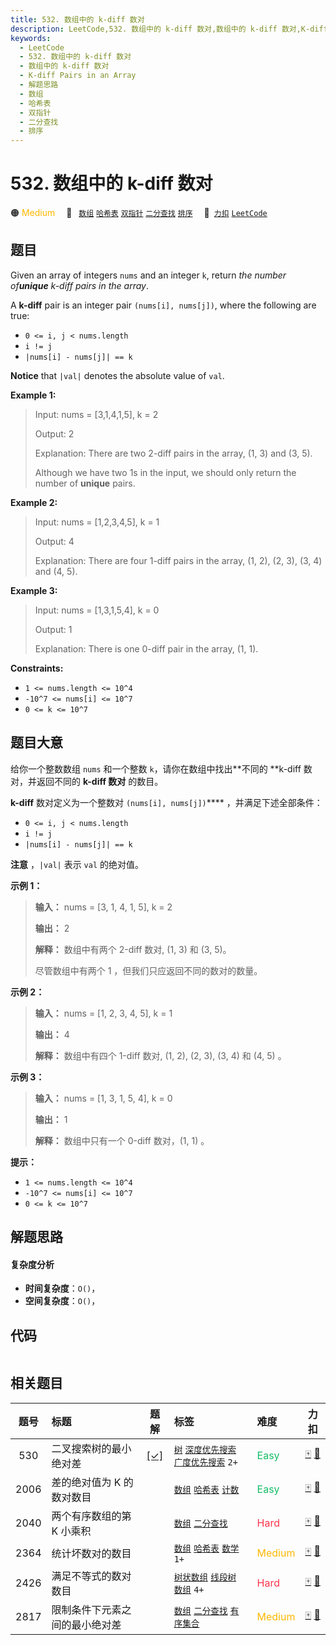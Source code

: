 ```yaml
---
title: 532. 数组中的 k-diff 数对
description: LeetCode,532. 数组中的 k-diff 数对,数组中的 k-diff 数对,K-diff Pairs in an Array,解题思路,数组,哈希表,双指针,二分查找,排序
keywords:
  - LeetCode
  - 532. 数组中的 k-diff 数对
  - 数组中的 k-diff 数对
  - K-diff Pairs in an Array
  - 解题思路
  - 数组
  - 哈希表
  - 双指针
  - 二分查找
  - 排序
---
```


# 532. 数组中的 k-diff 数对

🟠 <font color=#ffb800>Medium</font>&emsp; 🔖&ensp; [`数组`](/tag/array.md) [`哈希表`](/tag/hash-table.md) [`双指针`](/tag/two-pointers.md) [`二分查找`](/tag/binary-search.md) [`排序`](/tag/sorting.md)&emsp; 🔗&ensp;[`力扣`](https://leetcode.cn/problems/k-diff-pairs-in-an-array) [`LeetCode`](https://leetcode.com/problems/k-diff-pairs-in-an-array)

## 题目

Given an array of integers `nums` and an integer `k`, return _the number
of**unique** k-diff pairs in the array_.

A **k-diff** pair is an integer pair `(nums[i], nums[j])`, where the following
are true:

  * `0 <= i, j < nums.length`
  * `i != j`
  * `|nums[i] - nums[j]| == k`

**Notice** that `|val|` denotes the absolute value of `val`.



**Example 1:**

> Input: nums = [3,1,4,1,5], k = 2
> 
> Output: 2
> 
> Explanation: There are two 2-diff pairs in the array, (1, 3) and (3, 5).
> 
> Although we have two 1s in the input, we should only return the number of **unique** pairs.

**Example 2:**

> Input: nums = [1,2,3,4,5], k = 1
> 
> Output: 4
> 
> Explanation: There are four 1-diff pairs in the array, (1, 2), (2, 3), (3, 4) and (4, 5).

**Example 3:**

> Input: nums = [1,3,1,5,4], k = 0
> 
> Output: 1
> 
> Explanation: There is one 0-diff pair in the array, (1, 1).

**Constraints:**

  * `1 <= nums.length <= 10^4`
  * `-10^7 <= nums[i] <= 10^7`
  * `0 <= k <= 10^7`


## 题目大意

给你一个整数数组 `nums` 和一个整数 `k`，请你在数组中找出**不同的  **k-diff 数对，并返回不同的 **k-diff 数对** 的数目。

**k-diff**  数对定义为一个整数对 `(nums[i], nums[j])`**** ，并满足下述全部条件：

  * `0 <= i, j < nums.length`
  * `i != j`
  * `|nums[i] - nums[j]| == k`

**注意** ，`|val|` 表示 `val` 的绝对值。



**示例 1：**

> 
> 
> 
> 
> 
> **输入：** nums = [3, 1, 4, 1, 5], k = 2
> 
> **输出：** 2
> 
> **解释：** 数组中有两个 2-diff 数对, (1, 3) 和 (3, 5)。
> 
> 尽管数组中有两个 1 ，但我们只应返回不同的数对的数量。
> 
> 

**示例 2：**

> 
> 
> 
> 
> 
> **输入：** nums = [1, 2, 3, 4, 5], k = 1
> 
> **输出：** 4
> 
> **解释：** 数组中有四个 1-diff 数对, (1, 2), (2, 3), (3, 4) 和 (4, 5) 。
> 
> 

**示例 3：**

> 
> 
> 
> 
> 
> **输入：** nums = [1, 3, 1, 5, 4], k = 0
> 
> **输出：** 1
> 
> **解释：** 数组中只有一个 0-diff 数对，(1, 1) 。
> 
> 



**提示：**

  * `1 <= nums.length <= 10^4`
  * `-10^7 <= nums[i] <= 10^7`
  * `0 <= k <= 10^7`


## 解题思路

#### 复杂度分析

- **时间复杂度**：`O()`，
- **空间复杂度**：`O()`，

## 代码

```javascript

```

## 相关题目

<!-- prettier-ignore -->
| 题号 | 标题 | 题解 | 标签 | 难度 | 力扣 |
| :------: | :------ | :------: | :------ | :------ | :------: |
| 530 | 二叉搜索树的最小绝对差 | [[✓]](/problem/0530.md) |  [`树`](/tag/tree.md) [`深度优先搜索`](/tag/depth-first-search.md) [`广度优先搜索`](/tag/breadth-first-search.md) `2+` | <font color=#15bd66>Easy</font> | [🀄️](https://leetcode.cn/problems/minimum-absolute-difference-in-bst) [🔗](https://leetcode.com/problems/minimum-absolute-difference-in-bst) |
| 2006 | 差的绝对值为 K 的数对数目 |  |  [`数组`](/tag/array.md) [`哈希表`](/tag/hash-table.md) [`计数`](/tag/counting.md) | <font color=#15bd66>Easy</font> | [🀄️](https://leetcode.cn/problems/count-number-of-pairs-with-absolute-difference-k) [🔗](https://leetcode.com/problems/count-number-of-pairs-with-absolute-difference-k) |
| 2040 | 两个有序数组的第 K 小乘积 |  |  [`数组`](/tag/array.md) [`二分查找`](/tag/binary-search.md) | <font color=#ff334b>Hard</font> | [🀄️](https://leetcode.cn/problems/kth-smallest-product-of-two-sorted-arrays) [🔗](https://leetcode.com/problems/kth-smallest-product-of-two-sorted-arrays) |
| 2364 | 统计坏数对的数目 |  |  [`数组`](/tag/array.md) [`哈希表`](/tag/hash-table.md) [`数学`](/tag/math.md) `1+` | <font color=#ffb800>Medium</font> | [🀄️](https://leetcode.cn/problems/count-number-of-bad-pairs) [🔗](https://leetcode.com/problems/count-number-of-bad-pairs) |
| 2426 | 满足不等式的数对数目 |  |  [`树状数组`](/tag/binary-indexed-tree.md) [`线段树`](/tag/segment-tree.md) [`数组`](/tag/array.md) `4+` | <font color=#ff334b>Hard</font> | [🀄️](https://leetcode.cn/problems/number-of-pairs-satisfying-inequality) [🔗](https://leetcode.com/problems/number-of-pairs-satisfying-inequality) |
| 2817 | 限制条件下元素之间的最小绝对差 |  |  [`数组`](/tag/array.md) [`二分查找`](/tag/binary-search.md) [`有序集合`](/tag/ordered-set.md) | <font color=#ffb800>Medium</font> | [🀄️](https://leetcode.cn/problems/minimum-absolute-difference-between-elements-with-constraint) [🔗](https://leetcode.com/problems/minimum-absolute-difference-between-elements-with-constraint) |